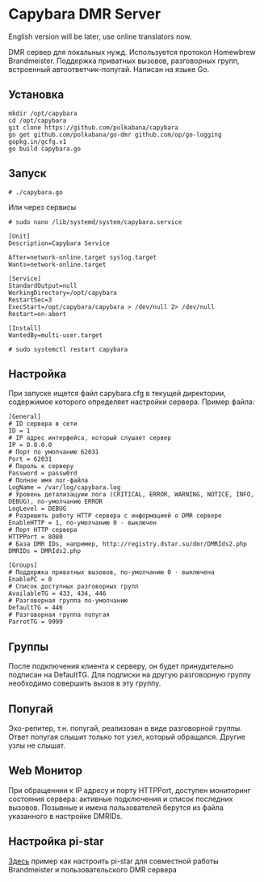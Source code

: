 # Capybara DMR Server

English version will be later, use online translators now.

DMR сервер для локальных нужд. Используется протокол Homewbrew Brandmeister. Поддержка приватных вызовов, разговорных групп, встроенный автоответчик-попугай.
Написан на языке Go.


## Установка

```
mkdir /opt/capybara
cd /opt/capybara
git clone https://github.com/polkabana/capybara
go get github.com/polkabana/go-dmr github.com/op/go-logging gopkg.in/gcfg.v1
go build capybara.go
```


## Запуск

`# ./capybara.go`

Или через сервисы

`# sudo nano /lib/systemd/system/capybara.service`

```
[Unit]
Description=Capybara Service

After=network-online.target syslog.target
Wants=network-online.target

[Service]
StandardOutput=null
WorkingDirectory=/opt/capybara
RestartSec=3
ExecStart=/opt/capybara/capybara > /dev/null 2> /dev/null
Restart=on-abort

[Install]
WantedBy=multi-user.target
```

`# sudo systemctl restart capybara`


## Настройка

При запуске ищется файл capybara.cfg в текущей директории, содержимое которого определяет настройки сервера. Пример файла:

```
[General]
# ID сервера в сети
ID = 1
# IP адрес интерфейса, который слушает сервер
IP = 0.0.0.0
# Порт по умолчанию 62031
Port = 62031
# Пароль к серверу
Password = passw0rd
# Полное имя лог-файла
LogName = /var/log/capybara.log
# Уровень детализацуии лога (CRITICAL, ERROR, WARNING, NOTICE, INFO, DEBUG), по-умолчанию ERROR
LogLevel = DEBUG
# Разрешить работу HTTP сервера с информацией о DMR сервере
EnableHTTP = 1, по-умолчанию 0 - выключен
# Порт HTTP сервера
HTTPPort = 8080
# База DMR IDs, например, http://registry.dstar.su/dmr/DMRIds2.php
DMRIDs = DMRIds2.php

[Groups]
# Поддержка приватных вызовов, по-умолчанию 0 - выключена
EnablePC = 0
# Список доступных разговорных групп
AvailableTG = 433, 434, 446
# Разговорная группа по-умолчанию
DefaultTG = 446
# Разговорная группа попугая
ParrotTG = 9999
```


## Группы

После подключения клиента к серверу, он будет принудительно подписан на DefaultTG. Для подписки на другую разговорную группу необходимо совершить вызов в эту группу.


## Попугай

Эхо-репитер, т.н. попугай, реализован в виде разговорной группы. Ответ попугая слышит только тот узел, который обращался. Другие узлы не слышат.


## Web Монитор

При обращеннии к IP адресу и порту HTTPPort, доступен мониторинг состояния сервера: активные подключения и список последних вызовов. Позывные и имена пользователей берутся из файла указанного в настройке DMRIDs.


## Настройка pi-star

[Здесь](http://hblink.mqtt.by) пример как настроить pi-star для совместной работы Brandmeister и пользовательского DMR сервера
